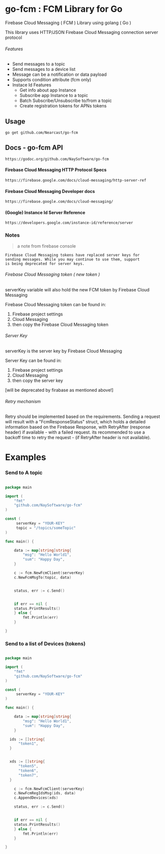 # go-fcm : FCM Library for Go



Firebase Cloud Messaging ( FCM ) Library using golang ( Go )

This library uses HTTP/JSON Firebase Cloud Messaging connection server protocol


###### Features

* Send messages to a topic
* Send messages to a device list
* Message can be a notification or data payload
* Supports condition attribute (fcm only)
* Instace Id Features
	- Get info about app Instance
	- Subscribe app Instance to a topic
	- Batch Subscribe/Unsubscribe to/from a topic
	- Create registration tokens for APNs tokens



## Usage

```
go get github.com/Nearcast/go-fcm
```

## Docs - go-fcm API
```
https://godoc.org/github.com/NaySoftware/go-fcm
```

####  Firebase Cloud Messaging HTTP Protocol Specs
```
https://firebase.google.com/docs/cloud-messaging/http-server-ref
```

#### Firebase Cloud Messaging Developer docs
```
https://firebase.google.com/docs/cloud-messaging/
```

#### (Google) Instance Id Server Reference
```
https://developers.google.com/instance-id/reference/server
```
### Notes




> a note from firebase console

```
Firebase Cloud Messaging tokens have replaced server keys for
sending messages. While you may continue to use them, support
is being deprecated for server keys.
```


###### Firebase Cloud Messaging token ( new token )

serverKey variable will also hold the new FCM token by Firebase Cloud Messaging

Firebase Cloud Messaging token can be found in:

1. Firebase project settings
2. Cloud Messaging
3. then copy the Firebase Cloud Messaging token


###### Server Key

serverKey is the server key by Firebase Cloud Messaging

Server Key can be found in:

1. Firebase project settings
2. Cloud Messaging
3. then copy the server key

[will be deprecated by firabase as mentioned above!]

###### Retry mechanism

Retry should be implemented based on the requirements.
Sending a request will result with a "FcmResponseStatus" struct, which holds
a detailed information based on the Firebase Response, with RetryAfter
(response header) if available - with a failed request.
its recommended to use a backoff time to retry the request - (if RetryAfter
	header is not available).




# Examples

### Send to A topic

```go

package main

import (
	"fmt"
    "github.com/NaySoftware/go-fcm"
)

const (
	 serverKey = "YOUR-KEY"
     topic = "/topics/someTopic"
)

func main() {

	data := map[string]string{
		"msg": "Hello World1",
		"sum": "Happy Day",
	}

	c := fcm.NewFcmClient(serverKey)
	c.NewFcmMsgTo(topic, data)


	status, err := c.Send()


	if err == nil {
    status.PrintResults()
	} else {
		fmt.Println(err)
	}

}


```


### Send to a list of Devices (tokens)

```go

package main

import (
	"fmt"
    "github.com/NaySoftware/go-fcm"
)

const (
	 serverKey = "YOUR-KEY"
)

func main() {

	data := map[string]string{
		"msg": "Hello World1",
		"sum": "Happy Day",
	}

  ids := []string{
      "token1",
  }


  xds := []string{
      "token5",
      "token6",
      "token7",
  }

	c := fcm.NewFcmClient(serverKey)
    c.NewFcmRegIdsMsg(ids, data)
    c.AppendDevices(xds)

	status, err := c.Send()


	if err == nil {
    status.PrintResults()
	} else {
		fmt.Println(err)
	}

}



```

